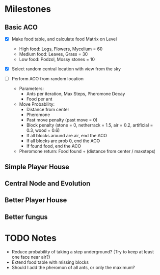 # Milestones
## Basic ACO
- [X] Make food table, and calculate food Matrix on Level
  - High food: Logs, Flowers, Mycelium = 60
  - Medium food: Leaves, Grass = 30
  - Low food: Podzol, Mossy stones = 10

- [X] Select random central location with view from the sky

- [ ] Perform ACO from random location
  - Parameters:
    - Ants per iteration, Max Steps, Pheromone Decay
    - Food per ant
  - Move Probability:
    - Distance from center
    - Pheromone
    - Past move penalty (past move = 0)
    - Block penalty (stone = 0, netherrack = 1.5, air = 0.2, artificial = 0.3, wood = 0.6)
    - If all blocks around are air, end the ACO
    - If all blocks are prob 0, end the ACO
    - If found food, end the ACO
  - Pheromone return: Food found + (distance from center / maxsteps)

## Simple Player House

## Central Node and Evolution

## Better Player House

## Better fungus

# TODO Notes
- Reduce probability of taking a step underground?
  (Try to keep at least one face near air?)
- Extend food table with missing blocks
- Should I add the pheromon of all ants, or only the maximum?
